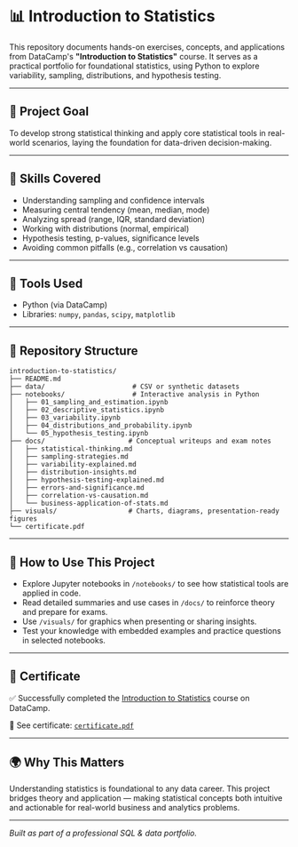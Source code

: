 # 📊 Introduction to Statistics

This repository documents hands-on exercises, concepts, and applications from DataCamp's **"Introduction to Statistics"** course. It serves as a practical portfolio for foundational statistics, using Python to explore variability, sampling, distributions, and hypothesis testing.

---

## 🎯 Project Goal

To develop strong statistical thinking and apply core statistical tools in real-world scenarios, laying the foundation for data-driven decision-making.

---

## 🧠 Skills Covered

* Understanding sampling and confidence intervals
* Measuring central tendency (mean, median, mode)
* Analyzing spread (range, IQR, standard deviation)
* Working with distributions (normal, empirical)
* Hypothesis testing, p-values, significance levels
* Avoiding common pitfalls (e.g., correlation vs causation)

---

## 🧰 Tools Used

* Python (via DataCamp)
* Libraries: `numpy`, `pandas`, `scipy`, `matplotlib`

---

## 📁 Repository Structure

```
introduction-to-statistics/
├── README.md
├── data/                      # CSV or synthetic datasets
├── notebooks/                 # Interactive analysis in Python
│   ├── 01_sampling_and_estimation.ipynb
│   ├── 02_descriptive_statistics.ipynb
│   ├── 03_variability.ipynb
│   ├── 04_distributions_and_probability.ipynb
│   └── 05_hypothesis_testing.ipynb
├── docs/                     # Conceptual writeups and exam notes
│   ├── statistical-thinking.md
│   ├── sampling-strategies.md
│   ├── variability-explained.md
│   ├── distribution-insights.md
│   ├── hypothesis-testing-explained.md
│   ├── errors-and-significance.md
│   ├── correlation-vs-causation.md
│   └── business-application-of-stats.md
├── visuals/                  # Charts, diagrams, presentation-ready figures
└── certificate.pdf
```

---

## 🚀 How to Use This Project

* Explore Jupyter notebooks in `/notebooks/` to see how statistical tools are applied in code.
* Read detailed summaries and use cases in `/docs/` to reinforce theory and prepare for exams.
* Use `/visuals/` for graphics when presenting or sharing insights.
* Test your knowledge with embedded examples and practice questions in selected notebooks.

---

## 📎 Certificate

✅ Successfully completed the [Introduction to Statistics](https://app.datacamp.com/learn/courses/introduction-to-statistics) course on DataCamp.

📄 See certificate: [`certificate.pdf`](https://www.datacamp.com/statement-of-accomplishment/course/586ff048ffd8a83683182dcb482b8c75bf27b2a9?raw=1)

---

## 🌍 Why This Matters

Understanding statistics is foundational to any data career. This project bridges theory and application — making statistical concepts both intuitive and actionable for real-world business and analytics problems.

---

*Built as part of a professional SQL & data portfolio.*
